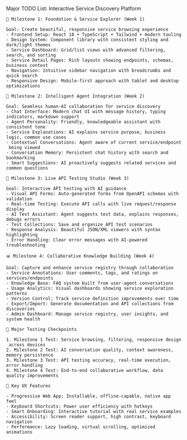 Major TODO List: Interactive Service Discovery Platform

    🎯 Milestone 1: Foundation & Service Explorer (Week 1)

    Goal: Create beautiful, responsive service browsing experience
    - Frontend Setup: React 18 + TypeScript + Tailwind + modern tooling
    - Design System: Component library with consistent styling and 
    dark/light themes
    - Service Dashboard: Grid/list views with advanced filtering, 
    search, and sorting
    - Service Detail Pages: Rich layouts showing endpoints, schemas, 
    business context
    - Navigation: Intuitive sidebar navigation with breadcrumbs and 
    quick search
    - Responsive Design: Mobile-first approach with tablet and desktop 
    optimizations

    🤖 Milestone 2: Intelligent Agent Integration (Week 2)

    Goal: Seamless human-AI collaboration for service discovery
    - Chat Interface: Modern chat UI with message history, typing 
    indicators, markdown support
    - Agent Personality: Friendly, knowledgeable assistant with 
    consistent tone
    - Service Explanations: AI explains service purpose, business 
    logic, common use cases
    - Contextual Conversations: Agent aware of current service/endpoint
     being viewed
    - Conversation Memory: Persistent chat history with search and 
    bookmarking
    - Smart Suggestions: AI proactively suggests related services and 
    common questions

    🧪 Milestone 3: Live API Testing Studio (Week 3)

    Goal: Interactive API testing with AI guidance
    - Visual API Forms: Auto-generated forms from OpenAPI schemas with 
    validation
    - Real-time Testing: Execute API calls with live request/response 
    display
    - AI Test Assistant: Agent suggests test data, explains responses, 
    debugs errors
    - Test Collections: Save and organize API test scenarios
    - Response Analysis: Beautiful JSON/XML viewers with syntax 
    highlighting
    - Error Handling: Clear error messages with AI-powered 
    troubleshooting

    📊 Milestone 4: Collaborative Knowledge Building (Week 4)

    Goal: Capture and enhance service registry through collaboration
    - Service Annotations: User comments, tags, and ratings on 
    services/endpoints
    - Knowledge Base: FAQ system built from user-agent conversations
    - Usage Analytics: Visual dashboards showing service exploration 
    patterns
    - Version Control: Track service definition improvements over time
    - Export/Import: Generate documentation and API collections from 
    discoveries
    - Admin Dashboard: Manage service registry, user insights, and 
    system health

    🧪 Major Testing Checkpoints

    1. Milestone 1 Test: Service browsing, filtering, responsive design
     across devices
    2. Milestone 2 Test: AI conversation quality, context awareness, 
    memory persistence  
    3. Milestone 3 Test: API testing accuracy, real-time execution, 
    error handling
    4. Milestone 4 Test: End-to-end collaborative workflow, data 
    quality improvements

    🎨 Key UX Features

    - Progressive Web App: Installable, offline-capable, native app 
    feel
    - Keyboard Shortcuts: Power user efficiency with hotkeys
    - Smart Onboarding: Interactive tutorial with real service examples
    - Accessibility: Screen reader support, high contrast, keyboard 
    navigation
    - Performance: Lazy loading, virtual scrolling, optimized 
    animations